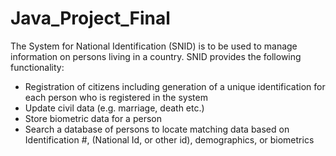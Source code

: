 # Java_Project_Final
The System for National Identification (SNID) is to be used to manage information on persons living in a country.
SNID provides the following functionality:
- Registration of citizens including generation of a unique identification for each person who is
registered in the system
- Update civil data (e.g. marriage, death etc.)
- Store biometric data for a person
- Search a database of persons to locate matching data based on Identification #, (National Id, or
other id), demographics, or biometrics 
